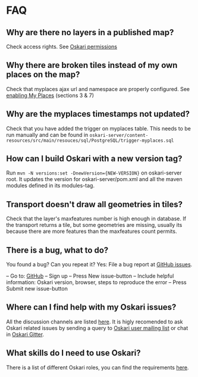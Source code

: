 # FAQ

##  Why are there no layers in a published map?

Check access rights. See [Oskari permissions](/documentation/backend/permissions)

##  Why there are broken tiles instead of my own places on the map?

Check that myplaces ajax url and namespace are properly configured.  See [enabling My Places](/documentation/backend/enabling-myplaces) (sections 3 & 7)

##  Why are the myplaces timestamps not updated?
	
Check that you have added the trigger on myplaces table. This needs to be run manually and can be found in `oskari-server/content-resources/src/main/resouces/sql/PostgreSQL/trigger-myplaces.sql`

## How can I build Oskari with a new version tag?

Run `mvn -N versions:set -DnewVersion={NEW-VERSION}` on oskari-server root. It updates the version for oskari-server/pom.xml and all the maven modules defined in its modules-tag.

## Transport doesn't draw all geometries in tiles?

Check that the layer's maxfeatures number is high enough in database. If the transport returns a tile, but some geometries are missing, usually its because there are more features than the maxfeatures count permits.

## There is a bug, what to do?

You found a bug? Can you repeat it? Yes: File a bug report at [GitHub issues](https://github.com/oskariorg/oskari-docs/issues). 

– Go to: [GitHub](https://github.com/oskariorg/oskari-docs/)
– Sign up
– Press New issue-button
– Include helpful information: Oskari version, browser, steps to reproduce the error
– Press Submit new issue-button

## Where can I find help with my Oskari issues?

All the discussion channels are listed [here](http://oskari.org/about). It is higly recomended to ask Oskari related issues by sending a query to [Oskari user mailing list](https://lists.osgeo.org/mailman/listinfo/oskari-user) or chat in [Oskari Gitter](https://gitter.im/oskariorg/chat).

## What skills do I need to use Oskari?

There is a list of different Oskari roles, you can find the requirements [here](community/roles.md).
